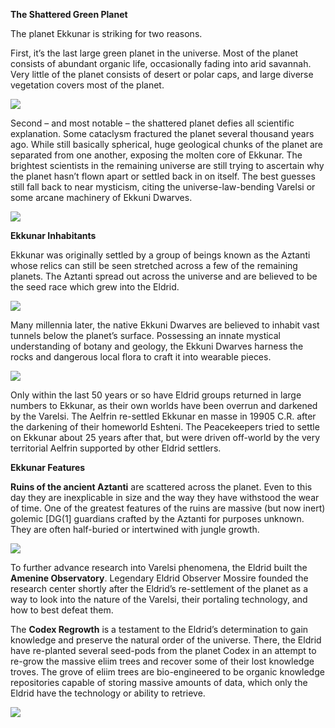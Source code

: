 **The Shattered Green Planet**

The planet Ekkunar is striking for two reasons.

First, it’s the last large green planet in the universe. Most of the planet consists of abundant organic life, occasionally fading into arid savannah. Very little of the planet consists of desert or polar caps, and large diverse vegetation covers most of the planet.

<img src="BB_ekkunar_poster_en.jpg">

Second – and most notable – the shattered planet defies all scientific explanation. Some cataclysm fractured the planet several thousand years ago. While still basically spherical, huge geological chunks of the planet are separated from one another, exposing the molten core of Ekkunar. The brightest scientists in the remaining universe are still trying to ascertain why the planet hasn’t flown apart or settled back in on itself. The best guesses still fall back to near mysticism, citing the universe-law-bending Varelsi or some arcane machinery of Ekkuni Dwarves.

<img src="daddy_golem.jpg">

**Ekkunar Inhabitants**

Ekkunar was originally settled by a group of beings known as the Aztanti whose relics can still be seen stretched across a few of the remaining planets. The Aztanti spread out across the universe and are believed to be the seed race which grew into the Eldrid.

<img src="thorgrin_frontview_render.jpg">

Many millennia later, the native Ekkuni Dwarves are believed to inhabit vast tunnels below the planet’s surface. Possessing an innate mystical understanding of botany and geology, the Ekkuni Dwarves harness the rocks and dangerous local flora to craft it into wearable pieces.

<img src="alienplants.jpg">

Only within the last 50 years or so have Eldrid groups returned in large numbers to Ekkunar, as their own worlds have been overrun and darkened by the Varelsi.  The Aelfrin re-settled Ekkunar en masse in 19905 C.R. after the darkening of their homeworld Eshteni. The Peacekeepers tried to settle on Ekkunar about 25 years after that, but were driven off-world by the very territorial Aelfrin supported by other Eldrid settlers.

**Ekkunar Features**

**Ruins of the ancient Aztanti** are scattered across the planet. Even to this day they are inexplicable in size and the way they have withstood the wear of time. One of the greatest features of the ruins are massive (but now inert) golemic [DG(1] guardians crafted by the Aztanti for purposes unknown. They are often half-buried or intertwined with jungle growth.

<img src="observatory_estab_shot.jpg">

To further advance research into Varelsi phenomena, the Eldrid built the **Amenine Observatory**. Legendary Eldrid Observer Mossire founded the research center shortly after the Eldrid’s re-settlement of the planet as a way to look into the nature of the Varelsi, their portaling technology, and how to best defeat them.

The **Codex Regrowth** is a testament to the Eldrid’s determination to gain knowledge and preserve the natural order of the universe. There, the Eldrid have re-planted several seed-pods from the planet Codex in an attempt to re-grow the massive eliim trees and recover some of their lost knowledge troves. The grove of eliim trees are bio-engineered to be organic knowledge repositories capable of storing massive amounts of data, which only the Eldrid have the technology or ability to retrieve.

<img src="bigpicture03.jpg">